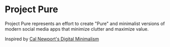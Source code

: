 # Project Pure

Project Pure represents an effort to create "Pure" and minimalist versions of modern social media apps that minimize clutter and maximize value.

Inspired by [Cal Newport's Digital Minimalism](https://www.calnewport.com/books/digital-minimalism/)
